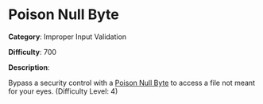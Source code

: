 # Poison Null Byte

**Category**: Improper Input Validation

**Difficulty**: 700

**Description**:

Bypass a security control with a <a href="https://hakipedia.com/index.php/Poison_Null_Byte">Poison Null Byte</a> to access a file not meant for your eyes. (Difficulty Level: 4)
